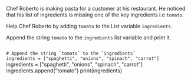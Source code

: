 Chef Roberto is making pasta for a customer at his restaurant. He noticed that his list of ingredients is missing one of the key ingredients i.e `tomato`.

Help Chef Roberto by adding `tomato` to the List variable `ingredients`.

Append the string `tomato` to the `ingredients` list variable and print it.

<codeblock language="python" type="exercise" testMode="fixedInput">
<code>
# Append the string `tomato` to the `ingredients`
ingredients = ["spaghetti", "onions", "spinach", "carrot"]
</code>

<solution>
ingredients = ["spaghetti", "onions", "spinach", "carrot"]
ingredients.append("tomato")
print(ingredients)
</solution>
</codeblock>